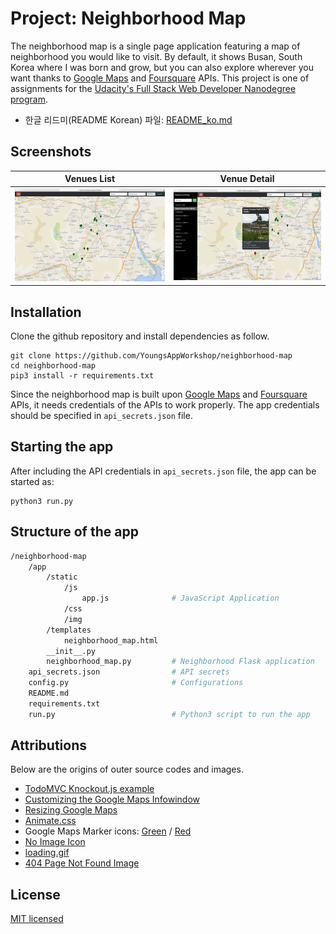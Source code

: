 # Project: Neighborhood Map

The neighborhood map is a single page application featuring a map of neighborhood you would like to visit. By default, it shows Busan, South Korea where I was born and grow, but you can also explore wherever you want thanks to [Google Maps](https://developers.google.com/maps/) and [Foursquare](https://developer.foursquare.com/) APIs. This project is one of assignments for the [Udacity's Full Stack Web Developer Nanodegree program](https://www.udacity.com/course/full-stack-web-developer-nanodegree--nd004).

- 한글 리드미(README Korean) 파일: [README_ko.md](https://github.com/YoungsAppWorkshop/neighborhood-map/blob/master/README_ko.md)

## Screenshots
| Venues List   | Venue Detail |
|------------------|-----------------|
|![Screenshot_01](https://github.com/YoungsAppWorkshop/neighborhood-map/blob/master/ScreenShot01.png?raw=true)| ![Screenshot_02](https://github.com/YoungsAppWorkshop/neighborhood-map/blob/master/ScreenShot02.png?raw=true) |

## Installation
Clone the github repository and install dependencies as follow.

```
git clone https://github.com/YoungsAppWorkshop/neighborhood-map
cd neighborhood-map
pip3 install -r requirements.txt
```

Since the neighborhood map is built upon [Google Maps](https://developers.google.com/maps/) and [Foursquare](https://developer.foursquare.com/) APIs, it needs credentials of the APIs to work properly. The app credentials should be specified in `api_secrets.json` file.

## Starting the app
After including the API credentials in `api_secrets.json` file, the app can be started as:

```
python3 run.py
```

## Structure of the app
```bash
/neighborhood-map
    /app
        /static
            /js
                app.js              # JavaScript Application
            /css
            /img
        /templates
            neighborhood_map.html
        __init__.py
        neighborhood_map.py         # Neighborhood Flask application
    api_secrets.json                # API secrets
    config.py                       # Configurations
    README.md
    requirements.txt
    run.py                          # Python3 script to run the app
```

## Attributions
Below are the origins of outer source codes and images.
- [TodoMVC Knockout.js example](http://todomvc.com/examples/knockoutjs/)
- [Customizing the Google Maps Infowindow](https://codepen.io/Marnoto/pen/xboPmG)
- [Resizing Google Maps](http://jsfiddle.net/n5c01zw5/)
- [Animate.css](https://daneden.github.io/animate.css/)
- Google Maps Marker icons: [Green](https://pixabay.com/en/poi-location-pin-marker-position-304466/) / [Red](https://pixabay.com/en/location-poi-pin-marker-position-304467/)
- [No Image Icon](https://www.iconfinder.com/icons/103591/cancel_image_icon#size=128)
- [loading.gif](https://preloaders.net/)
- [404 Page Not Found Image](https://pixabay.com/en/not-found-website-error-page-404-1770320/)

## License
[MIT licensed](/LICENSE)
